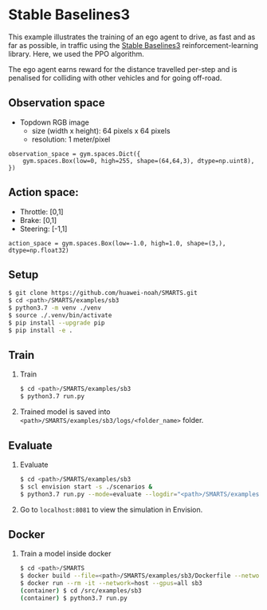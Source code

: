 # Stable Baselines3
This example illustrates the training of an ego agent to drive, as fast and as far as possible, in traffic using the [Stable Baselines3](https://github.com/DLR-RM/stable-baselines3) reinforcement-learning library. Here, we used the PPO algorithm.

The ego agent earns reward for the distance travelled per-step and is penalised for colliding with other vehicles and for going off-road.

## Observation space
+ Topdown RGB image
    + size (width x height): 64 pixels x 64 pixels
    + resolution: 1 meter/pixel
```
observation_space = gym.spaces.Dict({
    gym.spaces.Box(low=0, high=255, shape=(64,64,3), dtype=np.uint8),
})
```

## Action space:
+ Throttle: [0,1]
+ Brake: [0,1]
+ Steering: [-1,1]
```
action_space = gym.spaces.Box(low=-1.0, high=1.0, shape=(3,), dtype=np.float32)
```

## Setup
```bash
$ git clone https://github.com/huawei-noah/SMARTS.git
$ cd <path>/SMARTS/examples/sb3
$ python3.7 -m venv ./venv
$ source ./.venv/bin/activate
$ pip install --upgrade pip
$ pip install -e .
```

## Train
1. Train
    ```bash
    $ cd <path>/SMARTS/examples/sb3
    $ python3.7 run.py 
    ```
1. Trained model is saved into `<path>/SMARTS/examples/sb3/logs/<folder_name>` folder.

## Evaluate
1. Evaluate
    ```bash
    $ cd <path>/SMARTS/examples/sb3
    $ scl envision start -s ./scenarios &
    $ python3.7 run.py --mode=evaluate --logdir="<path>/SMARTS/examples/sb3/logs/<folder_name>" --head
    ```
1. Go to `localhost:8081` to view the simulation in Envision.

## Docker
1. Train a model inside docker
    ```bash
    $ cd <path>/SMARTS
    $ docker build --file=<path>/SMARTS/examples/sb3/Dockerfile --network=host --tag=sb3 <path>/SMARTS
    $ docker run --rm -it --network=host --gpus=all sb3
    (container) $ cd /src/examples/sb3
    (container) $ python3.7 run.py
    ```
